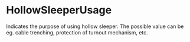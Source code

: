 HollowSleeperUsage
==================

Indicates the purpose of using hollow sleeper. The possible value can be eg. cable trenching, protection of turnout mechanism, etc.
